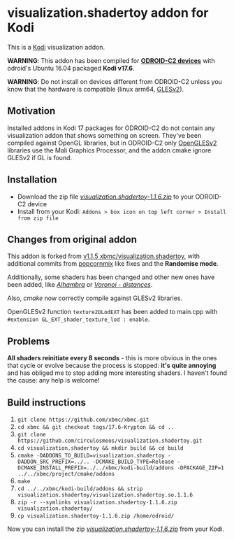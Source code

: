 # visualization.shadertoy addon for Kodi

This is a [Kodi](http://kodi.tv) visualization addon.

**WARNING**: This addon has been compiled for **[ODROID-C2 devices](https://www.hardkernel.com/shop/odroid-c2/)** with odroid's Ubuntu 16.04 packaged **Kodi v17.6**.

**WARNING**: Do not install on devices different from ODROID-C2 unless you know that the hardware is compatible (linux arm64, [GLESv2](https://en.wikipedia.org/wiki/OpenGL_ES)).

## Motivation

Installed addons in Kodi 17 packages for ODROID-C2 do not contain any visualization addon that shows something on screen. They've been compiled against OpenGL libraries, but in ODROID-C2 only [OpenGLESv2](https://en.wikipedia.org/wiki/OpenGL_ES) libraries use the Mali Graphics Processor, and the addon cmake ignore GLESv2 if GL is found.

## Installation

* Download the zip file *[visualization.shadertoy-1.1.6.zip](https://github.com/circulosmeos/visualization.shadertoy/releases/download/v1.1.6/visualization.shadertoy-1.1.6.zip)* to your ODROID-C2 device
* Install from your Kodi: `Addons > box icon on top left corner > Install from zip file`

## Changes from original addon

This addon is forked from [v1.1.5 xbmc/visualization.shadertoy](https://github.com/xbmc/visualization.shadertoy/tree/v1.1.5), with additional commits from [popcornmix](https://github.com/popcornmix/visualization.shadertoy) like fixes and the **Randomise mode**.

Additionally, some shaders has been changed and other new ones have been added, like *[Alhambra](https://www.shadertoy.com/view/lss3R7)* or *[Voronoi - distances](https://www.shadertoy.com/view/ldl3W8)*.

Also, *cmake* now correctly compile against GLESv2 libraries.

OpenGLESv2 function `texture2DLodEXT` has been added to main.cpp with `#extension GL_EXT_shader_texture_lod : enable`.

## Problems

**All shaders reinitiate every 8 seconds** - this is more obvious in the ones that cycle or evolve because the process is stopped: **it's quite annoying** and has obliged me to stop adding more interesting shaders. I haven't found the cause: any help is welcome!

## Build instructions

1. `git clone https://github.com/xbmc/xbmc.git`
2. `cd xbmc && git checkout tags/17.6-Krypton && cd ..`
3. `git clone https://github.com/circulosmeos/visualization.shadertoy.git`
4. `cd visualization.shadertoy && mkdir build && cd build`
5. `cmake -DADDONS_TO_BUILD=visualization.shadertoy -DADDON_SRC_PREFIX=../.. -DCMAKE_BUILD_TYPE=Release -DCMAKE_INSTALL_PREFIX=../../xbmc/kodi-build/addons -DPACKAGE_ZIP=1 ../../xbmc/project/cmake/addons`
6. `make`
7. `cd ../../xbmc/kodi-build/addons && strip visualization.shadertoy/visualization.shadertoy.so.1.1.6`
8. `zip -r --symlinks visualization.shadertoy-1.1.6.zip visualization.shadertoy/`
9. `cp visualization.shadertoy-1.1.6.zip /home/odroid/`

Now you can install the zip *[visualization.shadertoy-1.1.6.zip](https://github.com/circulosmeos/visualization.shadertoy/releases/download/v1.1.6/visualization.shadertoy-1.1.6.zip)* from your Kodi.
